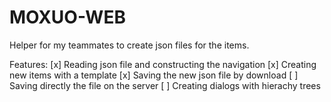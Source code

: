 # MOXUO-WEB

Helper for my teammates to create json files for the items.

Features:
[x] Reading json file and constructing the navigation
[x] Creating new items with a template
[x] Saving the new json file by download
[ ] Saving directly the file on the server
[ ] Creating dialogs with hierachy trees
